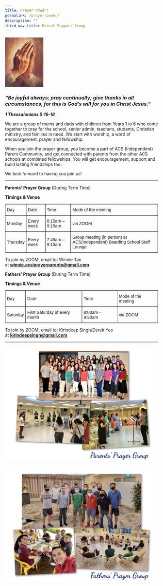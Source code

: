 ```yaml
---
title: Prayer Power!
permalink: /prayer-power/
description: ""
third_nav_title: Parent Support Group
---
```

<img src="/images/Prayer.jpg" 
     style="width:25%">
		 
### **_“Be joyful always; pray continually; give thanks in all circumstances, for this is God’s will for you in Christ Jesus.”_**

**_1 Thessalonians 5:16-18_**

We are a group of mums and dads with children from Years 1 to 6 who come together to pray for the school, senior admin, teachers, students, Christian ministry, and families in need. We start with worship, a word of encouragement, prayer and fellowship.

When you join the prayer group, you become a part of ACS (Independent) Parent Community, and get connected with parents from the other ACS schools at combined fellowships. You will get encouragement, support and build lasting friendships too.

We look forward to having you join us!

* * *

**Parents’ Prayer Group** (During Term Time)

**Timings & Venue**

<style type="text/css">
.tg  {border-collapse:collapse;border-spacing:0;}
.tg td{border-color:black;border-style:solid;border-width:1px;font-family:Arial, sans-serif;font-size:14px;
  overflow:hidden;padding:10px 5px;word-break:normal;}
.tg th{border-color:black;border-style:solid;border-width:1px;font-family:Arial, sans-serif;font-size:14px;
  font-weight:normal;overflow:hidden;padding:10px 5px;word-break:normal;}
.tg .tg-cly1{text-align:left;vertical-align:middle}
</style>
<table class="tg">
<thead>
  <tr>
    <th class="tg-cly1">Day</th>
    <th class="tg-cly1">Date</th>
    <th class="tg-cly1">Time</th>
    <th class="tg-cly1">Mode of the meeting</th>
  </tr>
</thead>
<tbody>
  <tr>
    <td class="tg-cly1">Monday</td>
    <td class="tg-cly1">Every week</td>
    <td class="tg-cly1">8:15am – 9:15am</td>
    <td class="tg-cly1">via ZOOM</td>
  </tr>
  <tr>
    <td class="tg-cly1">Thursday</td>
    <td class="tg-cly1">Every week</td>
    <td class="tg-cly1">7:45am – 9:15am</td>
    <td class="tg-cly1">Group meeting (in person) at ACS(Independent) Boarding School Staff Lounge</td>
  </tr>
</tbody>
</table>

To join by ZOOM, email to: Winnie Tan at [**winnie.acsiprayerparents@gmail.com**](mailto:winnie.acsiprayerparents@gmail.com)

**Fathers’ Prayer Group** (During Term Time)

**Timings & Venue**

<style type="text/css">
.tg  {border-collapse:collapse;border-spacing:0;}
.tg td{border-color:black;border-style:solid;border-width:1px;font-family:Arial, sans-serif;font-size:14px;
  overflow:hidden;padding:10px 5px;word-break:normal;}
.tg th{border-color:black;border-style:solid;border-width:1px;font-family:Arial, sans-serif;font-size:14px;
  font-weight:normal;overflow:hidden;padding:10px 5px;word-break:normal;}
.tg .tg-cly1{text-align:left;vertical-align:middle}
</style>
<table class="tg">
<thead>
  <tr>
    <th class="tg-cly1">Day</th>
    <th class="tg-cly1">Date</th>
    <th class="tg-cly1">Time</th>
    <th class="tg-cly1">Mode of the meeting</th>
  </tr>
</thead>
<tbody>
  <tr>
    <td class="tg-cly1">Saturday</td>
    <td class="tg-cly1">First Saturday of every month</td>
    <td class="tg-cly1">8:00am – 9:30am</td>
    <td class="tg-cly1">via ZOOM</td>
  </tr>
</tbody>
</table>

To join by ZOOM, email to: Kirindeep Singh/Derek Yeo at [**kirindeepsingh@gmail.com**](mailto:kirindeepsingh@gmail.com)

* * *

![](/images/Parents-Prayer-Group.jpg)

![](/images/Fathers-Prayer-Group-2022.jpg)